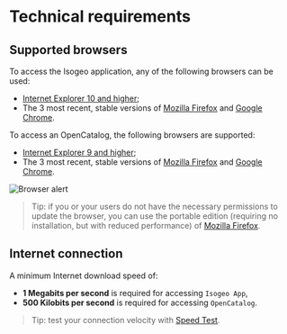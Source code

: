 # Technical requirements

## Supported browsers

To access the Isogeo application, any of the following browsers can be used:

* [Internet Explorer 10 and higher](http://windows.microsoft.com/en-us/internet-explorer/download-ie);
* The 3 most recent, stable versions of [Mozilla Firefox](https://www.mozilla.org/en-US/firefox) and [Google Chrome](https://www.google.com/chrome/browser/desktop/).

To access an OpenCatalog, the following browsers are supported:

* [Internet Explorer 9 and higher](http://windows.microsoft.com/en-us/internet-explorer/download-ie);
* The 3 most recent, stable versions of [Mozilla Firefox](https://www.mozilla.org/en-US/firefox) and [Google Chrome](https://www.google.com/chrome/browser/desktop/).


![Browser alert](/images/OC_browser_alert.png "Message displayed if the browser is not supported")

> Tip: if you or your users do not have the necessary permissions to update the browser, you can use the portable edition (requiring no installation, but with reduced performance) of [Mozilla Firefox](http://portableapps.com/apps/internet/firefox_portable/localization).

## Internet connection

A minimum Internet download speed of:
* **1 Megabits per second** is required for accessing `Isogeo App`,
* **500 Kilobits per second** is required for accessing `OpenCatalog`.

> Tip: test your connection velocity with [Speed Test](http://www.speedtest.net/).
